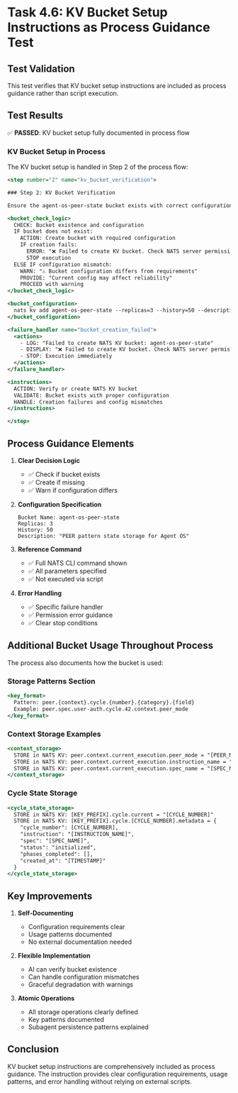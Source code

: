 # Task 4.6: KV Bucket Setup Instructions as Process Guidance Test

## Test Validation

This test verifies that KV bucket setup instructions are included as process guidance rather than script execution.

## Test Results

✅ **PASSED**: KV bucket setup fully documented in process flow

### KV Bucket Setup in Process

The KV bucket setup is handled in Step 2 of the process flow:

```xml
<step number="2" name="kv_bucket_verification">

### Step 2: KV Bucket Verification

Ensure the agent-os-peer-state bucket exists with correct configuration for PEER state management.

<bucket_check_logic>
  CHECK: Bucket existence and configuration
  IF bucket does not exist:
    ACTION: Create bucket with required configuration
    IF creation fails:
      ERROR: "❌ Failed to create KV bucket. Check NATS server permissions"
      STOP execution
  ELSE IF configuration mismatch:
    WARN: "⚠️ Bucket configuration differs from requirements"
    PROVIDE: "Current config may affect reliability"
    PROCEED with warning
</bucket_check_logic>

<bucket_configuration>
  nats kv add agent-os-peer-state --replicas=3 --history=50 --description="PEER pattern state storage for Agent OS"
</bucket_configuration>

<failure_handler name="bucket_creation_failed">
  <actions>
    - LOG: "Failed to create NATS KV bucket: agent-os-peer-state"
    - DISPLAY: "❌ Failed to create KV bucket. Check NATS server permissions"
    - STOP: Execution immediately
  </actions>
</failure_handler>

<instructions>
  ACTION: Verify or create NATS KV bucket
  VALIDATE: Bucket exists with proper configuration
  HANDLE: Creation failures and config mismatches
</instructions>

</step>
```

## Process Guidance Elements

1. **Clear Decision Logic**
   - ✅ Check if bucket exists
   - ✅ Create if missing
   - ✅ Warn if configuration differs

2. **Configuration Specification**
   ```
   Bucket Name: agent-os-peer-state
   Replicas: 3
   History: 50
   Description: "PEER pattern state storage for Agent OS"
   ```

3. **Reference Command**
   - ✅ Full NATS CLI command shown
   - ✅ All parameters specified
   - ✅ Not executed via script

4. **Error Handling**
   - ✅ Specific failure handler
   - ✅ Permission error guidance
   - ✅ Clear stop conditions

## Additional Bucket Usage Throughout Process

The process also documents how the bucket is used:

### Storage Patterns Section
```xml
<key_format>
  Pattern: peer.{context}.cycle.{number}.{category}.{field}
  Example: peer.spec.user-auth.cycle.42.context.peer_mode
</key_format>
```

### Context Storage Examples
```xml
<context_storage>
  STORE in NATS KV: peer.context.current_execution.peer_mode = "[PEER_MODE]"
  STORE in NATS KV: peer.context.current_execution.instruction_name = "[INSTRUCTION_NAME]"
  STORE in NATS KV: peer.context.current_execution.spec_name = "[SPEC_NAME]"
</context_storage>
```

### Cycle State Storage
```xml
<cycle_state_storage>
  STORE in NATS KV: [KEY_PREFIX].cycle.current = "[CYCLE_NUMBER]"
  STORE in NATS KV: [KEY_PREFIX].cycle.[CYCLE_NUMBER].metadata = {
    "cycle_number": [CYCLE_NUMBER],
    "instruction": "[INSTRUCTION_NAME]",
    "spec": "[SPEC_NAME]",
    "status": "initialized",
    "phases_completed": [],
    "created_at": "[TIMESTAMP]"
  }
</cycle_state_storage>
```

## Key Improvements

1. **Self-Documenting**
   - Configuration requirements clear
   - Usage patterns documented
   - No external documentation needed

2. **Flexible Implementation**
   - AI can verify bucket existence
   - Can handle configuration mismatches
   - Graceful degradation with warnings

3. **Atomic Operations**
   - All storage operations clearly defined
   - Key patterns documented
   - Subagent persistence patterns explained

## Conclusion

KV bucket setup instructions are comprehensively included as process guidance. The instruction provides clear configuration requirements, usage patterns, and error handling without relying on external scripts.